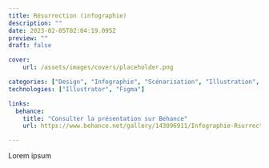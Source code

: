 ```yaml
---
title: Résurrection (infographie)
description: ""
date: 2023-02-05T02:04:19.095Z
preview: ""
draft: false

cover:
    url: /assets/images/covers/placeholder.png

categories: ["Design", "Infographie", "Scénarisation", "Illustration", "MMI"]
technologies: ["Illustrator", "Figma"]

links:
  behance:
    title: "Consulter la présentation sur Behance"
    url: https://www.behance.net/gallery/143096911/Infographie-Rsurrection

---
```


Lorem ipsum
